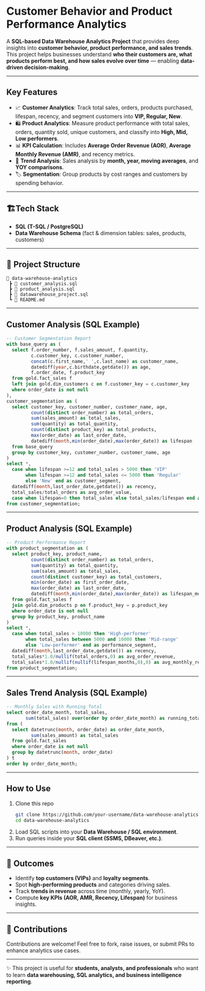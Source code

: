 
#  Customer Behavior and Product Performance Analytics  
A **SQL-based Data Warehouse Analytics Project** that provides deep insights into **customer behavior, product performance, and sales trends**. This project helps businesses understand **who their customers are, what products perform best, and how sales evolve over time** — enabling **data-driven decision-making**.  

---

##  Key Features
- 📈 **Customer Analytics**: Track total sales, orders, products purchased, lifespan, recency, and segment customers into **VIP, Regular, New**.  
- 🛍 **Product Analytics**: Measure product performance with total sales, orders, quantity sold, unique customers, and classify into **High, Mid, Low performers**.  
- 📊 **KPI Calculation**: Includes **Average Order Revenue (AOR)**, **Average Monthly Revenue (AMR)**, and recency metrics.  
- 📅 **Trend Analysis**: Sales analysis by **month, year, moving averages**, and **YOY comparisons**.  
- 🏷 **Segmentation**: Group products by cost ranges and customers by spending behavior.  

---

## 🏗Tech Stack
- **SQL (T-SQL / PostgreSQL)**  
- **Data Warehouse Schema** (fact & dimension tables: sales, products, customers)  

---

## 📂 Project Structure
```
📁 data-warehouse-analytics
 ┣ 📜 customer_analysis.sql
 ┣ 📜 product_analysis.sql
 ┣ 📜 datawarehouse_project.sql
 ┗ 📜 README.md
```

---

##  Customer Analysis (SQL Example)

```sql
-- Customer Segmentation Report
with base_query as (
  select f.order_number, f.sales_amount, f.quantity,
         c.customer_key, c.customer_number,
         concat(c.first_name,' ',c.last_name) as customer_name,
         datediff(year,c.birthdate,getdate()) as age,
         f.order_date, f.product_key
  from gold.fact_sales f
  left join gold.dim_customers c on f.customer_key = c.customer_key
  where order_date is not null
),
customer_segmentation as (
  select customer_key, customer_number, customer_name, age,
         count(distinct order_number) as total_orders,
         sum(sales_amount) as total_sales,
         sum(quantity) as total_quantity,
         count(distinct product_key) as total_products,
         max(order_date) as last_order_date,
         datediff(month,min(order_date),max(order_date)) as lifespan
  from base_query
  group by customer_key, customer_number, customer_name, age
)
select *,
  case when lifespan >=12 and total_sales > 5000 then 'VIP'
       when lifespan >=12 and total_sales <= 5000 then 'Regular'
       else 'New' end as customer_segment,
  datediff(month,last_order_date,getdate()) as recency,
  total_sales/total_orders as avg_order_value,
  case when lifespan=0 then total_sales else total_sales/lifespan end as avg_monthly_spend
from customer_segmentation;
```

---

##  Product Analysis (SQL Example)

```sql
-- Product Performance Report
with product_segmentation as (
  select product_key, product_name,
         count(distinct order_number) as total_orders,
         sum(quantity) as total_quantity,
         sum(sales_amount) as total_sales,
         count(distinct customer_key) as total_customers,
         min(order_date) as first_order_date,
         max(order_date) as last_order_date,
         datediff(month,min(order_date),max(order_date)) as lifespan_months
  from gold.fact_sales f
  join gold.dim_products p on f.product_key = p.product_key
  where order_date is not null
  group by product_key, product_name
)
select *,
  case when total_sales > 10000 then 'High-performer'
       when total_sales between 5000 and 10000 then 'Mid-range'
       else 'Low-performer' end as performance_segment,
  datediff(month,last_order_date,getdate()) as recency,
  total_sales*1.0/nullif(total_orders,0) as avg_order_revenue,
  total_sales*1.0/nullif(nullif(lifespan_months,0),0) as avg_monthly_revenue
from product_segmentation;
```

---

##  Sales Trend Analysis (SQL Example)

```sql
-- Monthly Sales with Running Total
select order_date_month, total_sales,
       sum(total_sales) over(order by order_date_month) as running_total_sales
from (
  select datetrunc(month, order_date) as order_date_month,
         sum(sales_amount) as total_sales
  from gold.fact_sales
  where order_date is not null
  group by datetrunc(month, order_date)
) t
order by order_date_month;
```

---

##  How to Use
1. Clone this repo  
   ```bash
   git clone https://github.com/your-username/data-warehouse-analytics.git
   cd data-warehouse-analytics
   ```
2. Load SQL scripts into your **Data Warehouse / SQL environment**.  
3. Run queries inside your **SQL client (SSMS, DBeaver, etc.)**.  

---

## 🌟 Outcomes
- Identify **top customers (VIPs)** and **loyalty segments**.  
- Spot **high-performing products** and categories driving sales.  
- Track **trends in revenue** across time (monthly, yearly, YoY).  
- Compute **key KPIs (AOR, AMR, Recency, Lifespan)** for business insights.  

---

## 🤝 Contributions
Contributions are welcome! Feel free to fork, raise issues, or submit PRs to enhance analytics use cases.  

---

✨ This project is useful for **students, analysts, and professionals** who want to learn **data warehousing, SQL analytics, and business intelligence reporting**.  

